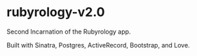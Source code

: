 # rubyrology-v2.0

Second Incarnation of the Rubyrology app.

Built with Sinatra, Postgres, ActiveRecord, Bootstrap, and Love. 

